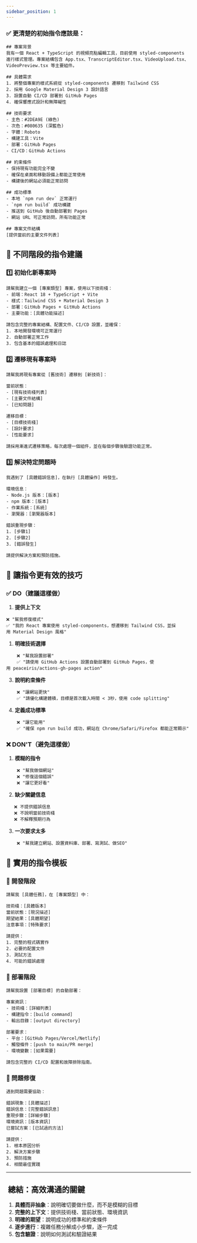 ```yaml
---
sidebar_position: 1
---
```

### ✅ 更清楚的初始指令應該是：
```
## 專案背景
我有一個 React + TypeScript 的視頻亮點編輯工具，目前使用 styled-components 進行樣式管理。專案結構包含 App.tsx、TranscriptEditor.tsx、VideoUpload.tsx、VideoPreview.tsx 等主要組件。

## 具體需求
1. 將整個專案的樣式系統從 styled-components 遷移到 Tailwind CSS
2. 採用 Google Material Design 3 設計語言
3. 設置自動 CI/CD 部署到 GitHub Pages
4. 確保響應式設計和無障礙性

## 技術要求
- 主色：#2DEA9E (綠色)
- 次色：#080635 (深藍色) 
- 字體：Roboto
- 構建工具：Vite
- 部署：GitHub Pages
- CI/CD：GitHub Actions

## 約束條件
- 保持現有功能完全不變
- 確保在桌面和移動設備上都能正常使用
- 構建後的網站必須能正常訪問

## 成功標準
- 本地 `npm run dev` 正常運行
- `npm run build` 成功構建
- 推送到 GitHub 後自動部署到 Pages
- 網站 URL 可正常訪問，所有功能正常

## 專案文件結構
[提供當前的主要文件列表]
```


## 🔧 不同階段的指令建議

### 1️⃣ 初始化新專案時
```
請幫我建立一個 [專案類型] 專案，使用以下技術棧：
- 前端：React 18 + TypeScript + Vite
- 樣式：Tailwind CSS + Material Design 3
- 部署：GitHub Pages + GitHub Actions
- 主要功能：[具體功能描述]

請包含完整的專案結構、配置文件、CI/CD 設置，並確保：
1. 本地開發環境可正常運行
2. 自動部署正常工作
3. 包含基本的錯誤處理和日誌
```

### 2️⃣ 遷移現有專案時
```
請幫我將現有專案從 [舊技術] 遷移到 [新技術]：

當前狀態：
- [現有技術棧列表]
- [主要文件結構]
- [已知問題]

遷移目標：
- [目標技術棧]
- [設計要求]
- [性能要求]

請採用漸進式遷移策略，每次處理一個組件，並在每個步驟後驗證功能正常。
```

### 3️⃣ 解決特定問題時
```
我遇到了 [具體錯誤信息]，在執行 [具體操作] 時發生。

環境信息：
- Node.js 版本：[版本]
- npm 版本：[版本]
- 作業系統：[系統]
- 瀏覽器：[瀏覽器版本]

錯誤重現步驟：
1. [步驟1]
2. [步驟2]
3. [錯誤發生]

請提供解決方案和預防措施。
```


## 🚀 讓指令更有效的技巧

### ✅ DO（建議這樣做）

1. **提供上下文**
  ```
  ❌ "幫我修復樣式"
  ✅ "我的 React 專案使用 styled-components，想遷移到 Tailwind CSS，並採用 Material Design 風格"
```


1. **明確技術選擇**
```
	❌ "幫我設置部署"
	✅ "請使用 GitHub Actions 設置自動部署到 GitHub Pages，使用 peaceiris/actions-gh-pages action"
```

3. **說明約束條件**
```
	❌ "讓網站更快"
    ✅ "請優化構建體積，目標是首次載入時間 < 3秒，使用 code splitting"
```

4. **定義成功標準**
```
	❌ "讓它能用"
    ✅ "確保 npm run build 成功，網站在 Chrome/Safari/Firefox 都能正常顯示"
```


### ❌ DON'T（避免這樣做）

1. **模糊的指令**
```
	❌ "幫我做個網站"
	❌ "修復這個錯誤"
	❌ "讓它更好看"
```

2. **缺少關鍵信息**
```
   ❌ 不提供錯誤信息
   ❌ 不說明當前技術棧
   ❌ 不解釋預期行為
```

3. **一次要求太多**
```
	❌ "幫我建立網站、設置資料庫、部署、寫測試、做SEO"
```


## 📝 實用的指令模板

### 🔨 開發階段
```
請幫我 [具體任務]，在 [專案類型] 中：

技術棧：[具體版本]
當前狀態：[現況描述]
期望結果：[具體期望]
注意事項：[特殊要求]

請提供：
1. 完整的程式碼實作
2. 必要的配置文件
3. 測試方法
4. 可能的錯誤處理
```

### 🚀 部署階段
```
請幫我設置 [部署目標] 的自動部署：

專案資訊：
- 技術棧：[詳細列表]
- 構建指令：[build command]
- 輸出目錄：[output directory]

部署要求：
- 平台：[GitHub Pages/Vercel/Netlify]
- 觸發條件：[push to main/PR merge]
- 環境變數：[如果需要]

請包含完整的 CI/CD 配置和故障排除指南。
```

### 🐛 問題修復
```
遇到問題需要協助：

錯誤現象：[具體描述]
錯誤信息：[完整錯誤訊息]
重現步驟：[詳細步驟]
環境資訊：[版本資訊]
已嘗試方案：[已試過的方法]

請提供：
1. 根本原因分析
2. 解決方案步驟
3. 預防措施
4. 相關最佳實踐
```

---
##  總結：高效溝通的關鍵

1. **具體而非抽象**：說明確切要做什麼，而不是模糊的目標
2. **完整的上下文**：提供技術棧、當前狀態、環境資訊
3. **明確的期望**：說明成功的標準和約束條件
4. **逐步進行**：複雜任務分解成小步驟，逐一完成
5. **包含驗證**：說明如何測試和驗證結果